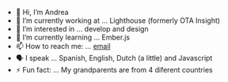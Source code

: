 - 👋 Hi, I’m Andrea
- 🔭 I’m currently working at ... Lighthouse (formerly OTA Insight) 
- 👀 I’m interested in ... develop and design
- 🌱 I’m currently learning ... Ember.js
- 📫 How to reach me: ... [email](mailto:andreascardino97@gmail.com)
- 🗣️ I speak ... Spanish, English, Dutch (a little) and Javascript
- ⚡ Fun fact: ... My grandparents are from 4 diferent countries 

<!---
scardinoandrea/scardinoandrea is a ✨ special ✨ repository because its `README.md` (this file) appears on your GitHub profile.
You can click the Preview link to take a look at your changes.
--->
